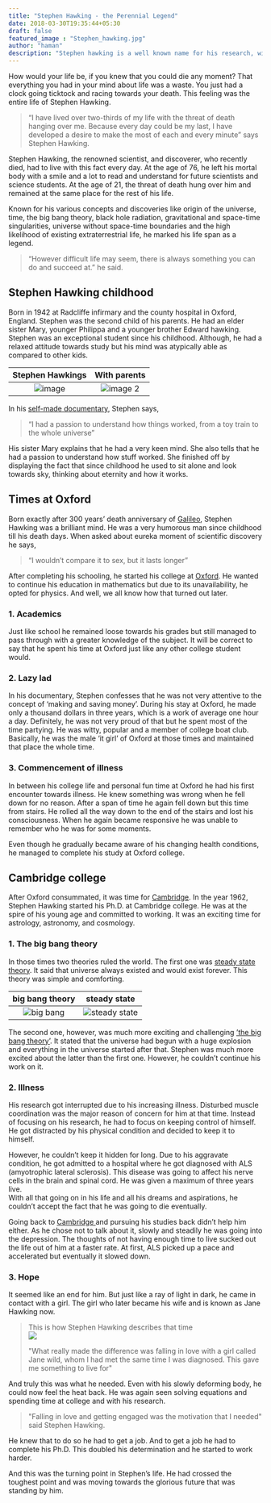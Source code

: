 ```yaml
---
title: "Stephen Hawking - the Perennial Legend"
date: 2018-03-30T19:35:44+05:30
draft: false
featured_image : "Stephen_hawking.jpg"
author: "haman"
description: "Stephen hawking is a well known name for his research, wit and struggle in life. Big band theory, black holes and time theory makes him an indisputed king of science"
---
```

How would your life be, if you knew that you could die any moment? That everything you had in your mind about life was a waste. You just had a clock going ticktock and racing towards your death. This feeling was the entire life of Stephen Hawking.

<blockquote>“I have lived over two-thirds of my life with the threat of death hanging over me. Because every day could be my last, I have developed a desire to make the most of each and every minute”
says Stephen Hawking.</blockquote>

Stephen Hawking, the renowned scientist, and discoverer, who recently died, had to live with this fact every day. At the age of 76, he left his mortal body with a smile and a lot to read and understand for future scientists and science students. At the age of 21, the threat of death hung over him and remained at the same place for the rest of his life.

Known for his various concepts and discoveries like origin of the universe, time, the big bang theory, black hole radiation, gravitational and space-time singularities, universe without space-time boundaries and the high likelihood of existing extraterrestrial life, he marked his life span as a legend. 

<blockquote>“However difficult life may seem, there is always something you can do and succeed at.”
 he said.</blockquote>


<h2>Stephen Hawking childhood</h2>

<p>Born in 1942 at Radcliffe infirmary and the county hospital in Oxford, England. Stephen was the second child of his parents. He had an elder sister Mary, younger Philippa and a younger brother Edward hawking. Stephen was an exceptional student since his childhood. Although, he had a relaxed attitude towards study but his mind was atypically able as compared to other kids.</p>

   Stephen Hawkings        |  With parents
:-------------------------:|:-------------------------:
![image](/blog/images/child.jpg)  |  ![image 2](/blog/images/young-stephen-hawking-1.jpg)
 In his [self-made documentary](https://www.youtube.com/watch?v=7NN2vsNgbZs
), Stephen says,


<blockquote>“I had a passion to understand how things worked, from a toy train to the whole universe”</blockquote>

<p>His sister Mary explains that he had a very keen mind. She also tells that he had a passion to understand how stuff worked. She finished off by displaying the fact that since childhood he used to sit alone and look towards sky, thinking about eternity and how it works.</p>


<h2>Times at Oxford</h2>

<p>Born exactly after 300 years’ death anniversary of 
	<a href="https://en.wikipedia.org/wiki/Galileo_Galilei" alt="scientist">Galileo</a>, Stephen Hawking was a brilliant mind. He was a very humorous man since childhood till his death days. 
When asked about eureka moment of scientific discovery he says,</p>

<blockquote>“I wouldn’t compare it to sex, but it lasts longer”</blockquote>

<p>After completing his schooling, he started his college at
<a href="http://www.ox.ac.uk/" alt="college 1" >Oxford</a>. He wanted to continue his education in mathematics but due to its unavailability, he opted for physics.
And well, we all know how that turned out later.</p>

<h3> 1.	Academics</h3>

<p>Just like school he remained loose towards his grades but still managed to pass through with a greater knowledge of the subject. It will be correct to say that he spent his time at Oxford just like any other college student would.</p>

<h3> 2.	Lazy lad</h3>


<p>In his documentary, Stephen confesses that he was not very attentive to the concept of ‘making and saving money’. During his stay at Oxford, he made only a thousand dollars in three years, which is a work of average one hour a day. Definitely, he was not very proud of that but he spent most of the time partying. He was witty, popular and a member of college boat club.
<br>
Basically, he was the male ‘it girl’ of Oxford at those times and maintained that place the whole time.</p>


<h3> 3.	Commencement of illness</h3>

<p>In between his college life and personal fun time at Oxford he had his first encounter towards illness. He knew something was wrong when he fell down for no reason.  After a span of time he again fell down but this time from stairs. He rolled all the way down to the end of the stairs and lost his consciousness. When he again became responsive he was unable to remember who he was for some moments.<br>

Even though he gradually became aware of his changing health conditions, he managed to complete his study at Oxford college.</p>

<h2>Cambridge college</h2>
 
<p>After Oxford consummated, it was time for <a href="https://www.cam.ac.uk/" alt="college 2">Cambridge</a>. In the year 1962, Stephen Hawking started his Ph.D. at Cambridge college. He was at the spire of his young age and committed to working. It was an exciting time for astrology, astronomy, and cosmology.</p>


<h3> 1.	The big bang theory</h3>

<p>In those times two theories ruled the world. The first one was <a href="https://en.wikipedia.org/wiki/Steady_State_theory" alt="theory 1">steady state theory</a>. It said that universe always existed and would exist forever. This theory was simple and comforting. <br></p>

   big bang theory         |      steady state
:-------------------------:|:-------------------------:
![big bang](/blog/images/steady.jpeg)  |  ![steady state](/blog/images/big.jpeg)

<p>The second one, however, was much more exciting and challenging <a href="https://en.wikipedia.org/wiki/The_Big_Bang_Theory" alt="theory 2">’the big bang theory’</a>. It stated that the universe had begun with a huge explosion and everything in the universe started after that.
Stephen was much more excited about the latter than the first one. However, he couldn’t continue his work on it.</p>


<h3> 2.	Illness</h3>

<p>His research got interrupted due to his increasing illness. Disturbed muscle coordination was the major reason of concern for him at that time. Instead of focusing on his research, he had to focus on keeping control of himself. He got distracted by his physical condition and decided to keep it to himself.</p>

<p>However, he couldn’t keep it hidden for long. Due to his aggravate condition, he got admitted to a hospital where he got diagnosed with ALS (amyotrophic lateral sclerosis). This disease was going to affect his nerve cells in the brain and spinal cord. He was given a maximum of three years live.<br>
With all that going on in his life and all his dreams and aspirations, he couldn’t accept the fact that he was going to die eventually. </p>

<p>Going back to <a href="https://www.cam.ac.uk/" alt="repeat">Cambridge </a> and pursuing his studies back didn’t help him either. As he chose not to talk about it, slowly and steadily he was going into the depression. The thoughts of not having enough time to live sucked out the life out of him at a faster rate. At first, ALS picked up a pace and accelerated but eventually it slowed down.</p>

<h3> 3.	Hope </h3>


<p>It seemed like an end for him. But just like a ray of light in dark, he came in contact with a girl. The girl who later became his wife and is known as  Jane Hawking now.</p>

<blockquote>This is how Stephen Hawking describes that time <br>

<img src="/blog/images/4396a7cad34313d41d88f29a19fa1b9b.jpg">
	
"What really made the difference was falling in love with a girl called Jane wild, whom I had met the same time I was diagnosed. 
This gave me something to live for"</blockquote>

<p>And truly this was what he needed. Even with his slowly deforming body, he could now feel the heat back. He was again seen solving equations and spending time at college and with his research.</p>

<blockquote>"Falling in love and getting engaged was the motivation that I needed"
said Stephen Hawking. </blockquote>

<p>He knew that to do so he had to get a job. And to get a job he had to complete his Ph.D. This doubled his determination and he started to work harder.

And this was the turning point in Stephen’s life. He had crossed the toughest point and was moving towards the glorious future that was standing by him.</p>




